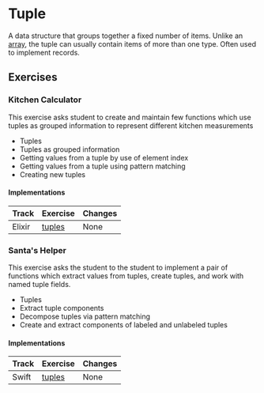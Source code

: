 # Tuple

A data structure that groups together a fixed number of items. Unlike an [array][type-array], the tuple can usually contain items of more than one type. Often used to implement records.

## Exercises

### Kitchen Calculator

This exercise asks student to create and maintain few functions which use tuples as grouped information to represent different kitchen measurements

- Tuples
- Tuples as grouped information
- Getting values from a tuple by use of element index
- Getting values from a tuple using pattern matching
- Creating new tuples

#### Implementations

| Track  | Exercise                        | Changes |
| ------ | ------------------------------- | ------- |
| Elixir | [tuples][implementation-elixir] | None    |

### Santa's Helper

This exercise asks the student to the student to implement a pair of functions which extract values from tuples, create tuples, and work with named tuple fields.

- Tuples
- Extract tuple components
- Decompose tuples via pattern matching
- Create and extract components of labeled and unlabeled tuples

#### Implementations

| Track | Exercise                       | Changes |
| ----- | ------------------------------ | ------- |
| Swift | [tuples][implementation-swift] | None    |

[type-array]: ./array.md
[implementation-elixir]: ../../languages/elixir/exercises/concept/kitchen-calculator/.docs/introduction.md
[implementation-swift]: ../../languages/swift/exercises/concept/santas-helper/.docs/introduction.md
